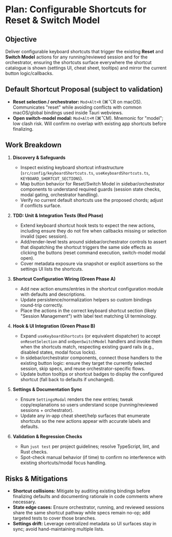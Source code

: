 # Plan: Configurable Shortcuts for Reset & Switch Model

## Objective
Deliver configurable keyboard shortcuts that trigger the existing **Reset** and **Switch Model** actions for any running/reviewed session and for the orchestrator, ensuring the shortcuts surface everywhere the shortcut catalogue is shown (settings UI, cheat sheet, tooltips) and mirror the current button logic/callbacks.

## Default Shortcut Proposal (subject to validation)
- **Reset selection / orchestrator:** `Mod+Alt+R` (⌘⌥R on macOS). Communicates "reset" while avoiding conflicts with common macOS/global bindings used inside Tauri webviews.
- **Open switch-model modal:** `Mod+Alt+M` (⌘⌥M). Mnemonic for "model"; low clash risk. Will confirm no overlap with existing app shortcuts before finalizing.

## Work Breakdown
1. **Discovery & Safeguards**
   - Inspect existing keyboard shortcut infrastructure (`src/config/keyboardShortcuts.ts`, `useKeyboardShortcuts.ts`, `KEYBOARD_SHORTCUT_SECTIONS`).
   - Map button behavior for Reset/Switch Model in sidebar/orchestrator components to understand required guards (session state checks, modal gating, orchestrator handling).
   - Verify no current default shortcuts use the proposed chords; adjust if conflicts surface.

2. **TDD: Unit & Integration Tests (Red Phase)**
   - Extend keyboard shortcut hook tests to expect the new actions, including ensure they do not fire when callbacks missing or selection invalid (spec session).
   - Add/render-level tests around sidebar/orchestrator controls to assert that dispatching the shortcut triggers the same side effects as clicking the buttons (reset command execution, switch-model modal open).
   - Cover metadata exposure via snapshot or explicit assertions so the settings UI lists the shortcuts.

3. **Shortcut Configuration Wiring (Green Phase A)**
   - Add new action enums/entries in the shortcut configuration module with defaults and descriptions.
   - Update persistence/normalization helpers so custom bindings round-trip correctly.
   - Place the actions in the correct keyboard shortcut section (likely "Session Management") with label text matching UI terminology.

4. **Hook & UI Integration (Green Phase B)**
   - Expand `useKeyboardShortcuts` (or equivalent dispatcher) to accept `onResetSelection` and `onOpenSwitchModel` handlers and invoke them when the shortcuts match, respecting existing guard rails (e.g., disabled states, modal focus locks).
   - In sidebar/orchestrator components, connect those handlers to the existing button logic: ensure they target the currently selected session, skip specs, and reuse orchestrator-specific flows.
   - Update button tooltips or shortcut badges to display the configured shortcut (fall back to defaults if unchanged).

5. **Settings & Documentation Sync**
   - Ensure `SettingsModal` renders the new entries; tweak copy/explanations so users understand scope (running/reviewed sessions + orchestrator).
   - Update any in-app cheat sheet/help surfaces that enumerate shortcuts so the new actions appear with accurate labels and defaults.

6. **Validation & Regression Checks**
   - Run `just test` per project guidelines; resolve TypeScript, lint, and Rust checks.
   - Spot-check manual behavior (if time) to confirm no interference with existing shortcuts/modal focus handling.

## Risks & Mitigations
- **Shortcut collisions:** Mitigate by auditing existing bindings before finalizing defaults and documenting rationale in code comments where necessary.
- **State edge cases:** Ensure orchestrator, running, and reviewed sessions share the same shortcut pathway while specs remain no-op; add targeted tests to cover those branches.
- **Settings drift:** Leverage centralized metadata so UI surfaces stay in sync; avoid hand-maintaining multiple lists.
